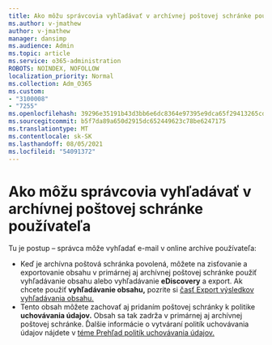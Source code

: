 ```yaml
---
title: Ako môžu správcovia vyhľadávať v archívnej poštovej schránke používateľa
ms.author: v-jmathew
author: v-jmathew
manager: dansimp
ms.audience: Admin
ms.topic: article
ms.service: o365-administration
ROBOTS: NOINDEX, NOFOLLOW
localization_priority: Normal
ms.collection: Adm_O365
ms.custom:
- "3100008"
- "7255"
ms.openlocfilehash: 39296e35191b43d3bb6e6dc8364e97395e9dca65f29413265cd5e7ef8a87828e
ms.sourcegitcommit: b5f7da89a650d2915dc652449623c78be6247175
ms.translationtype: MT
ms.contentlocale: sk-SK
ms.lasthandoff: 08/05/2021
ms.locfileid: "54091372"
---
```

# <a name="how-admins-can-search-a-users-archive-mailbox"></a>Ako môžu správcovia vyhľadávať v archívnej poštovej schránke používateľa

Tu je postup – správca môže vyhľadať e-mail v online archíve používateľa:

* Keď je archívna poštová  schránka povolená, môžete na zisťovanie a exportovanie obsahu v primárnej aj archívnej poštovej schránke použiť vyhľadávanie obsahu alebo vyhľadávanie **eDiscovery** a export. Ak chcete použiť **vyhľadávanie obsahu,** pozrite si [časť Export výsledkov vyhľadávania obsahu.](https://docs.microsoft.com/office365/securitycompliance/export-search-results)
* Tento obsah môžete zachovať aj pridaním poštovej schránky k politike **uchovávania údajov.** Obsah sa tak zadrža v primárnej aj archívnej poštovej schránke. Ďalšie informácie o vytváraní politík uchovávania údajov nájdete v [téme Prehľad politík uchovávania údajov.](https://docs.microsoft.com/office365/securitycompliance/retention-policies)
